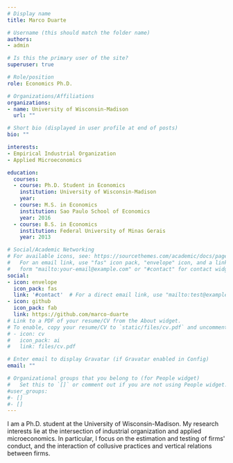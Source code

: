 ```yaml
---
# Display name
title: Marco Duarte

# Username (this should match the folder name)
authors:
- admin

# Is this the primary user of the site?
superuser: true

# Role/position
role: Economics Ph.D.

# Organizations/Affiliations
organizations:
- name: University of Wisconsin-Madison
  url: ""

# Short bio (displayed in user profile at end of posts)
bio: ""

interests:
- Empirical Industrial Organization
- Applied Microeconomics

education:
  courses:
  - course: Ph.D. Student in Economics
    institution: University of Wisconsin-Madison
    year: 
  - course: M.S. in Economics
    institution: Sao Paulo School of Economics
    year: 2016
  - course: B.S. in Economics
    institution: Federal University of Minas Gerais
    year: 2013

# Social/Academic Networking
# For available icons, see: https://sourcethemes.com/academic/docs/page-builder/#icons
#   For an email link, use "fas" icon pack, "envelope" icon, and a link in the
#   form "mailto:your-email@example.com" or "#contact" for contact widget.
social:
- icon: envelope
  icon_pack: fas
  link: '#contact'  # For a direct email link, use "mailto:test@example.org".
- icon: github
  icon_pack: fab
  link: https://github.com/marco-duarte
# Link to a PDF of your resume/CV from the About widget.
# To enable, copy your resume/CV to `static/files/cv.pdf` and uncomment the lines below.
# - icon: cv
#   icon_pack: ai
#   link: files/cv.pdf

# Enter email to display Gravatar (if Gravatar enabled in Config)
email: ""

# Organizational groups that you belong to (for People widget)
#   Set this to `[]` or comment out if you are not using People widget.
#user_groups:
#- []
#- []
---
```

I am a Ph.D. student at the University of Wisconsin-Madison. My research interests lie at the intersection of industrial organization and applied microeconomics. In particular, I focus on the estimation and testing of firms' conduct, and the interaction of collusive practices and vertical relations between firms.
